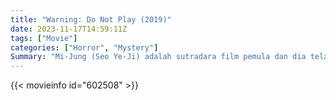 ```yaml
---
title: "Warning: Do Not Play (2019)"
date: 2023-11-17T14:59:11Z
tags: ["Movie"]
categories: ["Horror", "Mystery"]
Summary: "Mi-Jung (Seo Ye-Ji) adalah sutradara film pemula dan dia telah mempersiapkan film horor selama 8 tahun terakhir. Suatu hari, Mi-Jung mendengar tentang film yang dilarang. Mi-Jung ingin tahu tentang film tersebut. Dia mulai mencari ..."
---
```


<mux-player stream-type="on-demand"
src="https://kp3d-my.sharepoint.com/personal/ryoo_kp3d_onmicrosoft_com/_layouts/15/download.aspx?share=EewQCp7qo55IraZ9rCNn3S4BnsCRdYRvqDvsb4ykAIOX3w" prefer-playback="mse" controls>

</mux-player>


{{< movieinfo id="602508" >}}

<script src="https://cdn.jsdelivr.net/npm/@mux/mux-player"></script>

 <script type="application/ld+json ">
{
"@context": "https://schema.org/",
"@type": "VideoObject",
"name": "Warning: Do Not Play",
"contentUrl": "https://stream.mux.com/02WwC6WQ12IngZ7OH4m5mS7krUeh3x2gF8VRJFXT6hNo.m3u8",
"thumbnailUrl": "https://www.themoviedb.org/t/p/original/iw79kr3LxdqjRbQAETfK3CRTRDy.jpg?width=314&fit_mode=preserve&time=25",
"uploadDate": "2023-11-17T14:59:11Z",
}

</script>